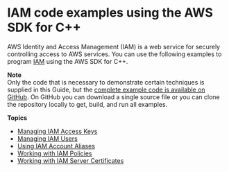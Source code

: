 # IAM code examples using the AWS SDK for C\+\+<a name="examples-iam"></a>

AWS Identity and Access Management \(IAM\) is a web service for securely controlling access to AWS services\. You can use the following examples to program [IAM](https://aws.amazon.com/iam) using the AWS SDK for C\+\+\.

**Note**  
Only the code that is necessary to demonstrate certain techniques is supplied in this Guide, but the [complete example code is available on GitHub](https://github.com/awsdocs/aws-doc-sdk-examples/tree/master/cpp)\. On GitHub you can download a single source file or you can clone the repository locally to get, build, and run all examples\.

**Topics**
+ [Managing IAM Access Keys](examples-iam-access-keys.md)
+ [Managing IAM Users](examples-iam-users.md)
+ [Using IAM Account Aliases](examples-iam-account-aliases.md)
+ [Working with IAM Policies](examples-iam-policies.md)
+ [Working with IAM Server Certificates](examples-iam-server-certificates.md)